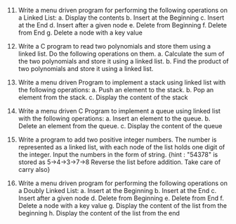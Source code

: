 11. Write a menu driven program for performing the following operations on a Linked List:
    a. Display the contents
    b. Insert at the Beginning
    c. Insert at the End
    d. Insert after a given node
    e. Delete from Beginning
    f. Delete from End
    g. Delete a node with a key value

12. Write a C program to read two polynomials and store them using a linked list. Do the following operations on them.
    a. Calculate the sum of the two polynomials and store it using a linked list.
    b. Find the product of two polynomials and store it using a linked list.

13. Write a menu driven Program to implement a stack using linked list with the following operations:
    a. Push an element to the stack.
    b. Pop an element from the stack.
    c. Display the content of the stack

14. Write a menu driven C Program to implement a queue using linked list with the following operations:
    a. Insert an element to the queue.
    b. Delete an element from the queue.
    c. Display the content of the queue

15. Write a program to add two positive integer numbers. The number is represented as a linked list, with each node of the list holds one digit of the integer. Input the numbers in the form of string.
    {hint : "54378" is stored as 5->4->3->7->8
    Reverse the list before addition. Take care of carry also}

16. Write a menu driven program for performing the following operations on a Doubly Linked List:
    a. Insert at the Beginning
    b. Insert at the End
    c. Insert after a given node
    d. Delete from Beginning
    e. Delete from End
    f. Delete a node with a key value
    g. Display the content of the list from the beginning
    h. Display the content of the list from the end
